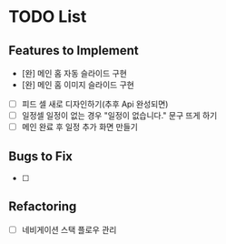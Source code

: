 # TODO List

## Features to Implement
- [완] 메인 홈 자동 슬라이드 구현
- [완] 메인 홈 이미지 슬라이드 구현
- [ ] 피드 셀 새로 디자인하기(추후 Api 완성되면)
- [ ] 일정셀 일정이 없는 경우 "일정이 없습니다." 문구 뜨게 하기
- [ ] 메인 완료 후 일정 추가 화면 만들기

## Bugs to Fix
- [ ]

## Refactoring
- [ ] 네비게이션 스택 플로우 관리
